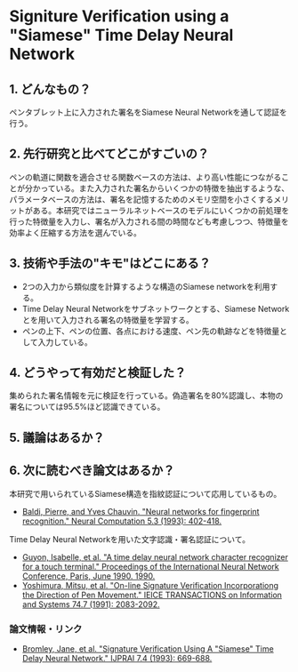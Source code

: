 # Signiture Verification using a "Siamese" Time Delay Neural Network

## 1. どんなもの？

ペンタブレット上に入力された署名をSiamese Neural Networkを通して認証を行う。

## 2. 先行研究と比べてどこがすごいの？

ペンの軌道に関数を適合させる関数ベースの方法は、より高い性能につながることが分かっている。また入力された署名からいくつかの特徴を抽出するような、パラメータベースの方法は、署名を記憶するためのメモリ空間を小さくするメリットがある。本研究ではニューラルネットベースのモデルにいくつかの前処理を行った特徴量を入力し、署名が入力される間の時間なども考慮しつつ、特徴量を効率よく圧縮する方法を選んでいる。

## 3. 技術や手法の"キモ"はどこにある？

* 2つの入力から類似度を計算するような構造のSiamese networkを利用する。
* Time Delay Neural Networkをサブネットワークとする、Siamese Networkとを用いて入力される署名の特徴量を学習する。
* ペンの上下、ペンの位置、各点における速度、ペン先の軌跡などを特徴量として入力している。

## 4. どうやって有効だと検証した？

集められた署名情報を元に検証を行っている。偽造署名を80%認識し、本物の署名については95.5%ほど認識できている。

## 5. 議論はあるか？


## 6. 次に読むべき論文はあるか？

本研究で用いられているSiamese構造を指紋認証について応用しているもの。
* [Baldi, Pierre, and Yves Chauvin. "Neural networks for fingerprint recognition." Neural Computation 5.3 (1993): 402-418.](http://authors.library.caltech.edu/12477/1/BALnc93.pdf)

Time Delay Neural Networkを用いた文字認識・署名認証について。
* [Guyon, Isabelle, et al. "A time delay neural network character recognizer for a touch terminal." Proceedings of the International Neural Network Conference, Paris, June 1990. 1990.](https://nyu.pure.elsevier.com/en/publications/a-time-delay-neural-network-character-recognizer-for-a-touch-term)
* [Yoshimura, Mitsu, et al. "On-line Signature Verification Incorporationg the Direction of Pen Movement." IEICE TRANSACTIONS on Information and Systems 74.7 (1991): 2083-2092.](http://search.ieice.org/bin/summary.php?id=e74-d_7_2083)

### 論文情報・リンク

* [Bromley, Jane, et al. "Signature Verification Using A "Siamese" Time Delay Neural Network." IJPRAI 7.4 (1993): 669-688.](https://papers.nips.cc/paper/769-signature-verification-using-a-siamese-time-delay-neural-network.pdf)
